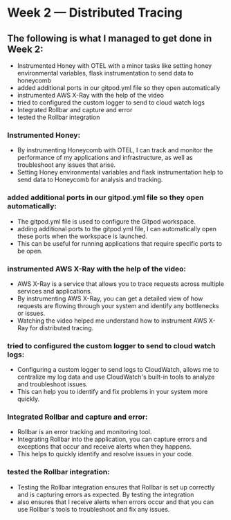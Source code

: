 # Week 2 — Distributed Tracing

## The following is what I managed to get done in Week 2:

- Instrumented Honey with OTEL with a minor tasks like setting honey environmental variables, flask instrumentation to send data to honeycomb 
- added additional ports in our gitpod.yml file so they open automatically 
- instrumented AWS X-Ray with the help of the video 
- tried to configured the custom logger to send to cloud watch logs 
- Integrated Rollbar and capture and error 
- tested the Rollbar integration 

### **Instrumented Honey:**
- By instrumenting Honeycomb with OTEL, I can track and monitor the performance of my applications and infrastructure, as well as troubleshoot any issues that arise.
- Setting Honey environmental variables and flask instrumentation help to send data to Honeycomb for analysis and tracking.


### **added additional ports in our gitpod.yml file so they open automatically:**
- The gitpod.yml file is used to configure the Gitpod workspace.
- adding additional ports to the gitpod.yml file, I can automatically open these ports when the workspace is launched. 
- This can be useful for running applications that require specific ports to be open.


### **instrumented AWS X-Ray with the help of the video:**
- AWS X-Ray is a service that allows you to trace requests across multiple services and applications. 
- By instrumenting AWS X-Ray, you can get a detailed view of how requests are flowing through your system and identify any bottlenecks or issues.
- Watching the video helped me understand how to instrument AWS X-Ray for distributed tracing.


### **tried to configured the custom logger to send to cloud watch logs:**
- Configuring a custom logger to send logs to CloudWatch, allows me to centralize my log data and use CloudWatch's built-in tools to analyze and troubleshoot issues. 
- This can help you to identify and fix problems in your system more quickly.


### **Integrated Rollbar and capture and error:**
- Rollbar is an error tracking and monitoring tool. 
- Integrating Rollbar into the application, you can capture errors and exceptions that occur and receive alerts when they happens.
- This helps to quickly identify and resolve issues in your code.


### **tested the Rollbar integration:**
- Testing the Rollbar integration ensures that Rollbar is set up correctly and is capturing errors as expected. By testing the integration
- also ensures that I receive alerts when errors occur and that you can use Rollbar's tools to troubleshoot and fix any issues.

